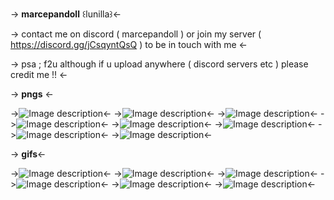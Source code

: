 -> **marcepandoll** ꒰lunilla꒱<-

-> contact me on discord ( marcepandoll ) or join my server ( https://discord.gg/jCsqyntQsQ ) to be in touch with me <-

-> psa ; f2u although if u upload anywhere ( discord servers etc ) please credit me !! <-

-> **pngs** <-

->![Image description](https://cdn.discordapp.com/emojis/1183386149427888188.webp?size=96&quality=lossless)<-
->![Image description](https://cdn.discordapp.com/emojis/1175149488193671258.webp?size=96&quality=lossless)<-
->![Image description](https://cdn.discordapp.com/emojis/1175149464483283075.webp?size=96&quality=lossless)<-
->![Image description](https://cdn.discordapp.com/emojis/1185590648959668344.webp?size=96&quality=lossless)<-
->![Image description](https://cdn.discordapp.com/emojis/1185591319695986779.webp?size=96&quality=lossless)<-
->![Image description](https://cdn.discordapp.com/emojis/1185589909260607529.webp?size=96&quality=lossless)<-
->![Image description](https://cdn.discordapp.com/emojis/1185588918264012871.webp?size=96&quality=lossless)<-
->![Image description](https://cdn.discordapp.com/emojis/1185588456362094662.webp?size=96&quality=lossless)<-


-> **gifs**<-

->![Image description](https://cdn.discordapp.com/emojis/1183388660457021480.gif?size=96&quality=lossless)<-
->![Image description](https://cdn.discordapp.com/emojis/1183413960817528992.gif?size=96&quality=lossless)<-
->![Image description](https://cdn.discordapp.com/emojis/1183413962260357200.gif?size=96&quality=lossless)<-
->![Image description](https://cdn.discordapp.com/emojis/1183413965280264233.gif?size=96&quality=lossless)<-
->![Image description](https://cdn.discordapp.com/emojis/1183389899949363251.gif?size=96&quality=lossless)<-
->![Image description](https://cdn.discordapp.com/emojis/1183391386276470834.gif?size=96&quality=lossless)<-